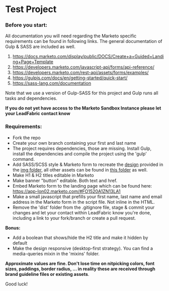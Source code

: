 # Test Project

### Before you start:

All documentation you will need regarding the Marketo specific requirements can be found in following links. The general documentation of Gulp & SASS are included as well.
1. https://docs.marketo.com/display/public/DOCS/Create+a+Guided+Landing+Page+Template
2. https://developers.marketo.com/javascript-api/forms/api-reference/
3. https://developers.marketo.com/rest-api/assets/forms/examples/
4. https://gulpjs.com/docs/en/getting-started/quick-start/
5. https://sass-lang.com/documentation  

Note that we use a version of Gulp-SASS for this project and Gulp runs all tasks and dependencies.


**If you do not yet have access to the Marketo Sandbox Instance please let your LeadFabric contact know**

### Requirements:

- Fork the repo
- Create your own branch containing your first and last name
- The project requires dependencies, those are missing. Install Gulp, install the dependencies and compile the project using the 'gulp' command.
- Add SASS/SCSS style & Marketo form to recreate the [design](/app/img/brief.png) provided in the [img folder](/app/img), all other assets can be found in [this folder](/app/img) as well.
- Make H1 & H2 titles editable in Marketo
- Make banner "button" editable. Both text and href.
- Embed Marketo form to the landing page which can be found here: https://app-lon02.marketo.com/#FO1520A1ZN13LA1
- Make a small javascript that prefills your first name, last name and email address in the Marketo form in the script file. Not inline in the HTML.
- Remove the 'dist' folder from the .gitignore file, stage & commit your changes and let your contact within LeadFabric know you're done, including a link to your fork/branch or create a pull request.

**Bonus:**
- Add a boolean that shows/hide the H2 title and make it hidden by default
- Make the design responsive (desktop-first strategy). You can find a media-queries mixin in the 'mixins' folder.


**Approximate values are fine. Don't lose time on nitpicking colors, font sizes, paddings, border radius, ... in reality these are received through brand guideline files or existing assets**. 

Good luck!
